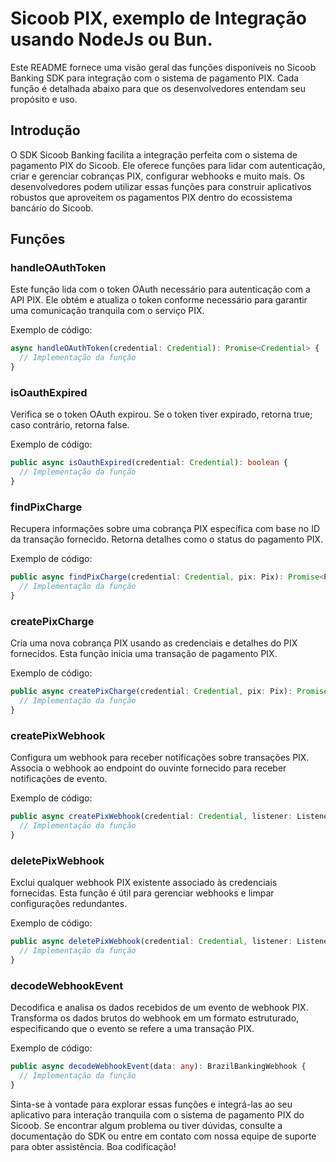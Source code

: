 # Sicoob PIX, exemplo de Integração usando NodeJs ou Bun.

Este README fornece uma visão geral das funções disponíveis no Sicoob Banking SDK para integração com o sistema de pagamento PIX. Cada função é detalhada abaixo para que os desenvolvedores entendam seu propósito e uso.

## Introdução
O SDK Sicoob Banking facilita a integração perfeita com o sistema de pagamento PIX do Sicoob. Ele oferece funções para lidar com autenticação, criar e gerenciar cobranças PIX, configurar webhooks e muito mais. Os desenvolvedores podem utilizar essas funções para construir aplicativos robustos que aproveitem os pagamentos PIX dentro do ecossistema bancário do Sicoob.

## Funções
### handleOAuthToken

Este função lida com o token OAuth necessário para autenticação com a API PIX. Ele obtém e atualiza o token conforme necessário para garantir uma comunicação tranquila com o serviço PIX.

Exemplo de código:

```typescript
async handleOAuthToken(credential: Credential): Promise<Credential> {
  // Implementação da função
}
```
### isOauthExpired

Verifica se o token OAuth expirou. Se o token tiver expirado, retorna true; caso contrário, retorna false.

Exemplo de código:

```typescript
public async isOauthExpired(credential: Credential): boolean {
  // Implementação da função
}
```
### findPixCharge

Recupera informações sobre uma cobrança PIX específica com base no ID da transação fornecido. Retorna detalhes como o status do pagamento PIX.

Exemplo de código:

```typescript
public async findPixCharge(credential: Credential, pix: Pix): Promise<Pix> {
  // Implementação da função
}
```
### createPixCharge

Cria uma nova cobrança PIX usando as credenciais e detalhes do PIX fornecidos. Esta função inicia uma transação de pagamento PIX.

Exemplo de código:

```typescript
public async createPixCharge(credential: Credential, pix: Pix): Promise<Pix> {
  // Implementação da função
}
```
### createPixWebhook

Configura um webhook para receber notificações sobre transações PIX. Associa o webhook ao endpoint do ouvinte fornecido para receber notificações de evento.

Exemplo de código:

```typescript
public async createPixWebhook(credential: Credential, listener: Listener): Promise<any> {
  // Implementação da função
}
```
### deletePixWebhook

Exclui qualquer webhook PIX existente associado às credenciais fornecidas. Esta função é útil para gerenciar webhooks e limpar configurações redundantes.

Exemplo de código:

```typescript
public async deletePixWebhook(credential: Credential, listener: Listener): Promise<any> {
  // Implementação da função
}
```
### decodeWebhookEvent

Decodifica e analisa os dados recebidos de um evento de webhook PIX. Transforma os dados brutos do webhook em um formato estruturado, especificando que o evento se refere a uma transação PIX.

Exemplo de código:

```typescript
public async decodeWebhookEvent(data: any): BrazilBankingWebhook {
  // Implementação da função
}
```

Sinta-se à vontade para explorar essas funções e integrá-las ao seu aplicativo para interação tranquila com o sistema de pagamento PIX do Sicoob. Se encontrar algum problema ou tiver dúvidas, consulte a documentação do SDK ou entre em contato com nossa equipe de suporte para obter assistência. Boa codificação!
